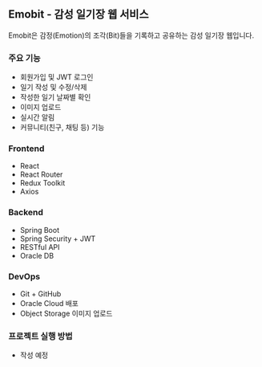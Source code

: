 ## Emobit - 감성 일기장 웹 서비스

Emobit은 감정(Emotion)의 조각(Bit)들을 기록하고 공유하는 감성 일기장 웹입니다.



### 주요 기능

- 회원가입 및 JWT 로그인
- 일기 작성 및 수정/삭제
- 작성한 일기 날짜별 확인
- 이미지 업로드
- 실시간 알림
- 커뮤니티(친구, 채팅 등) 기능



### Frontend
- React
- React Router
- Redux Toolkit
- Axios



### Backend
- Spring Boot
- Spring Security + JWT
- RESTful API
- Oracle DB



### DevOps
- Git + GitHub
- Oracle Cloud 배포
- Object Storage 이미지 업로드



### 프로젝트 실행 방법
- 작성 예정
